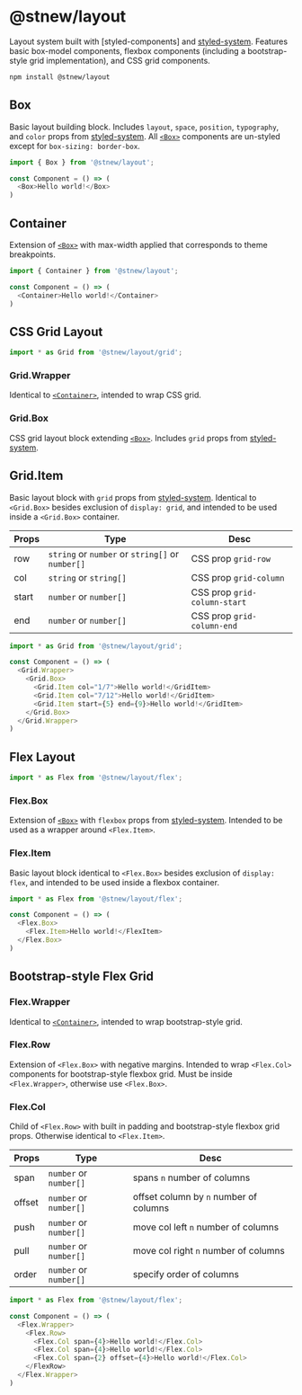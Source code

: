 # @stnew/layout

Layout system built with [styled-components] and [styled-system]. Features basic box-model components, flexbox components (including a bootstrap-style grid implementation), and CSS grid components.

```sh
npm install @stnew/layout
```

## Box

Basic layout building block. Includes `layout`, `space`, `position`, `typography`, and `color` props from [styled-system]. All [`<Box>`] components are un-styled except for `box-sizing: border-box`.

```javascript
import { Box } from '@stnew/layout';

const Component = () => (
  <Box>Hello world!</Box>
)
```

## Container

Extension of [`<Box>`] with max-width applied that corresponds to theme breakpoints.

```javascript
import { Container } from '@stnew/layout';

const Component = () => (
  <Container>Hello world!</Container>
)
```

## CSS Grid Layout

```javascript
import * as Grid from '@stnew/layout/grid';
```

### Grid.Wrapper

Identical to [`<Container>`], intended to wrap CSS grid.

### Grid.Box

CSS grid layout block extending [`<Box>`]. Includes `grid` props from [styled-system].

## Grid.Item

Basic layout block with `grid` props from [styled-system]. Identical to `<Grid.Box>` besides exclusion of `display: grid`, and intended to be used inside a `<Grid.Box>` container.

Props | Type                                             | Desc
----- | ------------------------------------------------ | ----------------------------
row   | `string` or `number` or `string[]` or `number[]` | CSS prop `grid-row`
col   | `string` or `string[]`                           | CSS prop `grid-column`
start | `number` or `number[]`                           | CSS prop `grid-column-start`
end   | `number` or `number[]`                           | CSS prop `grid-column-end`

```javascript
import * as Grid from '@stnew/layout/grid';

const Component = () => (
  <Grid.Wrapper>
    <Grid.Box>
      <Grid.Item col="1/7">Hello world!</GridItem>
      <Grid.Item col="7/12">Hello world!</GridItem>
      <Grid.Item start={5} end={9}>Hello world!</GridItem>
    </Grid.Box>
  </Grid.Wrapper>
)
```

## Flex Layout

```javascript
import * as Flex from '@stnew/layout/flex';
```

### Flex.Box

Extension of [`<Box>`] with `flexbox` props from [styled-system]. Intended to be used as a wrapper around `<Flex.Item>`.

### Flex.Item

Basic layout block identical to `<Flex.Box>` besides exclusion of `display: flex`, and intended to be used inside a flexbox container.

```javascript
import * as Flex from '@stnew/layout/flex';

const Component = () => (
  <Flex.Box>
    <Flex.Item>Hello world!</FlexItem>
  </Flex.Box>
)
```

## Bootstrap-style Flex Grid

### Flex.Wrapper

Identical to [`<Container>`], intended to wrap bootstrap-style grid.

### Flex.Row

Extension of `<Flex.Box>` with negative margins. Intended to wrap `<Flex.Col>` components for bootstrap-style flexbox grid. Must be inside `<Flex.Wrapper>`, otherwise use `<Flex.Box>`.

### Flex.Col

Child of `<Flex.Row>` with built in padding and bootstrap-style flexbox grid props. Otherwise identical to `<Flex.Item>`.

Props  | Type                   | Desc
------ | ---------------------- | --------------------------------------
span   | `number` or `number[]` | spans `n` number of columns
offset | `number` or `number[]` | offset column by `n` number of columns
push   | `number` or `number[]` | move col left `n` number of columns
pull   | `number` or `number[]` | move col right `n` number of columns
order  | `number` or `number[]` | specify order of columns

```javascript
import * as Flex from '@stnew/layout/flex';

const Component = () => (
  <Flex.Wrapper>
    <Flex.Row>
      <Flex.Col span={4}>Hello world!</Flex.Col>
      <Flex.Col span={4}>Hello world!</Flex.Col>
      <Flex.Col span={2} offset={4}>Hello world!</Flex.Col>
    </FlexRow>
  </Flex.Wrapper>
)
```

[`<Box>`]: #box
[`<Container>`]: #container
[styled-system]: https://styled-system.com/api
